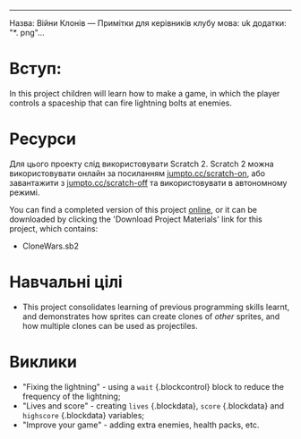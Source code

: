 * * *

Назва: Війни Клонів — Примітки для керівників клубу мова: uk додатки: "*. png"...

# Вступ:

In this project children will learn how to make a game, in which the player controls a spaceship that can fire lightning bolts at enemies.

# Ресурси

Для цього проекту слід використовувати Scratch 2. Scratch 2 можна використовувати онлайн за посиланням [jumpto.cc/scratch-on](http://jumpto.cc/scratch-on), або завантажити з [jumpto.cc/scratch-off](http://jumpto.cc/scratch-off) та використовувати в автономному режимі.

You can find a completed version of this project [online](http://scratch.mit.edu/projects/46018140/#editor), or it can be downloaded by clicking the 'Download Project Materials' link for this project, which contains:

+ CloneWars.sb2

# Навчальні цілі

+ This project consolidates learning of previous programming skills learnt, and demonstrates how sprites can create clones of *other* sprites, and how multiple clones can be used as projectiles.

# Виклики

+ "Fixing the lightning" - using a `wait` {.blockcontrol} block to reduce the frequency of the lightning;
+ "Lives and score" - creating `lives` {.blockdata}, `score` {.blockdata} and `highscore` {.blockdata} variables;
+ "Improve your game" - adding extra enemies, health packs, etc.